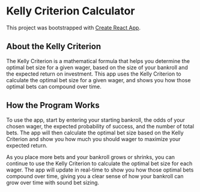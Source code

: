 # Kelly Criterion Calculator

This project was bootstrapped with [Create React App](https://github.com/facebook/create-react-app).

## About the Kelly Criterion

The Kelly Criterion is a mathematical formula that helps you determine the optimal bet size for a given wager, based on the size of your bankroll and the expected return on investment. This app uses the Kelly Criterion to calculate the optimal bet size for a given wager, and shows you how those optimal bets can compound over time.

## How the Program Works

To use the app, start by entering your starting bankroll, the odds of your chosen wager, the expected probability of success, and the number of total bets. The app will then calculate the optimal bet size based on the Kelly Criterion and show you how much you should wager to maximize your expected return.

As you place more bets and your bankroll grows or shrinks, you can continue to use the Kelly Criterion to calculate the optimal bet size for each wager. The app will update in real-time to show you how those optimal bets compound over time, giving you a clear sense of how your bankroll can grow over time with sound bet sizing.
